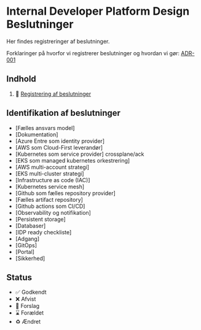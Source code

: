 # Internal Developer Platform Design Beslutninger

Her findes registreringer af beslutninger.

Forklaringer på hvorfor vi registrerer beslutninger og hvordan vi gør: 
[ADR-001](000-registrering-af-beslutninger.md)

## Indhold

1. 🤔  [Registrering af beslutninger](000-registrering-af-beslutninger.md)

## Identifikation af beslutninger

- [Fælles ansvars model]
- [Dokumentation]
- [Azure Entre som identity provider]
- [AWS som Cloud-First leverandør]
- [Kubernetes som service provider] crossplane/ack
- [EKS som managed kubernetes orkestrering]
- [AWS multi-account strategi]
- [EKS multi-cluster strategi]
- [Infrastructure as code (IAC)]
- [Kubernetes service mesh]
- [Github som fælles repository provider]
- [Fælles artifact repository]
- [Github actions som CI/CD]
- [Observability og notifikation]
- [Persistent storage]
- [Databaser]
- [IDP ready checkliste]
- [Adgang]
- [GitOps]
- [Portal]
- [Sikkerhed]



## Status

- ✅ Godkendt
- ❌ Afvist
- 🤔 Forslag
- ⌛️ Forældet
- ♻️  Ændret
